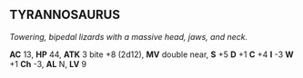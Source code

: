 ## TYRANNOSAURUS

_Towering, bipedal lizards with a massive head, jaws, and neck._

**AC** 13, **HP** 44, **ATK** 3 bite +8 (2d12), **MV** double near, **S** +5 **D** +1 **C** +4 **I** -3 **W** +1 **Ch** -3, **AL** N, **LV** 9

